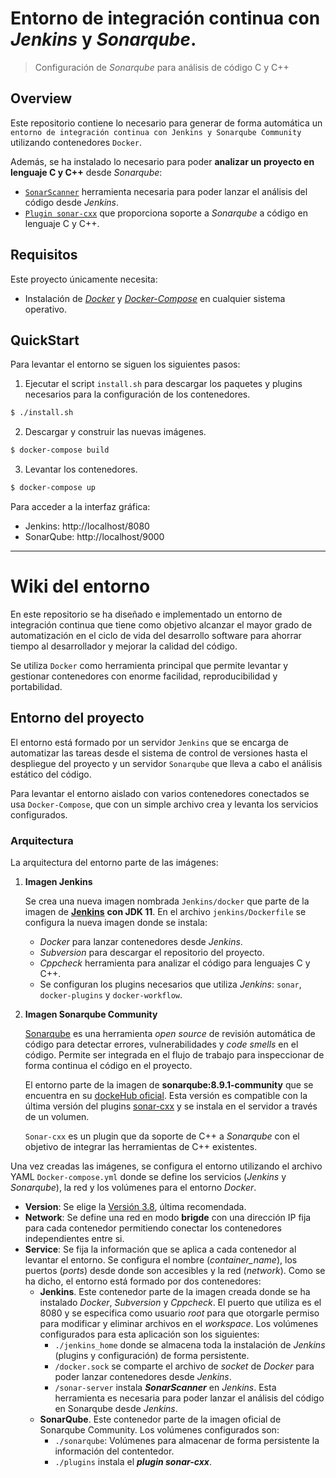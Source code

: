 # Entorno de integración continua con *Jenkins* y *Sonarqube*.
> Configuración de *Sonarqube* para análisis de código C y C++
## Overview
Este repositorio contiene lo necesario para generar de forma automática un `entorno de integración continua con Jenkins y Sonarqube Community` utilizando contenedores `Docker`.

Además, se ha instalado lo necesario para poder **analizar un proyecto en lenguaje C y C++** desde *Sonarqube*:
+ [`SonarScanner`](https://docs.sonarqube.org/latest/analysis/scan/sonarscanner/) herramienta necesaria para poder lanzar el análisis del código desde *Jenkins*. 
+ [`Plugin sonar-cxx`](https://github.com/SonarOpenCommunity/sonar-cxx) que proporciona soporte a *Sonarqube* a código en lenguaje C y C++.

## Requisitos
Este proyecto únicamente necesita:
-	Instalación de [*Docker*](https://docs.docker.com/engine/install/) y [*Docker-Compose*](https://docs.docker.com/compose/install/) en cualquier sistema operativo.

## QuickStart
Para levantar el entorno se siguen los siguientes pasos:
1. Ejecutar el script `install.sh` para descargar los paquetes y plugins necesarios para la configuración de los contenedores.
```sh
$ ./install.sh
```
2. Descargar y construir las nuevas imágenes.
```sh
$ docker-compose build
```
3. Levantar los contenedores.
```sh
$ docker-compose up
```
Para acceder a la interfaz gráfica:
+ Jenkins: http://localhost/8080
+ SonarQube: http://localhost/9000

---
# Wiki del entorno
En este repositorio se ha diseñado e implementado un entorno de integración continua que tiene como objetivo alcanzar el mayor grado de automatización en el ciclo de vida del desarrollo software para ahorrar tiempo al desarrollador y mejorar la calidad del código.

Se utiliza `Docker` como herramienta principal que permite levantar y gestionar contenedores con enorme facilidad, reproducibilidad y portabilidad.


## Entorno del proyecto
El entorno está formado por un servidor `Jenkins` que se encarga de automatizar las tareas desde el sistema de control de versiones hasta el despliegue del proyecto y un servidor `Sonarqube` que lleva a cabo el análisis estático del código. 

Para levantar el entorno aislado con varios contenedores conectados se usa `Docker-Compose`, que con un simple archivo crea y levanta los servicios configurados.


### Arquitectura
La arquitectura del entorno parte de las imágenes:

1. **Imagen Jenkins**

	Se crea una nueva imagen nombrada `Jenkins/docker` que parte de la imagen de [**Jenkins**](https://hub.docker.com/r/jenkins/jenkins) **con JDK 11**. En el archivo `jenkins/Dockerfile` se configura la nueva imagen donde se instala:
	+ *Docker* para lanzar contenedores desde *Jenkins*.
	+ *Subversion* para descargar el repositorio del proyecto. 
	+ *Cppcheck* herramienta para analizar el código para lenguajes C y C++.
	+ Se configuran los plugins necesarios que utiliza *Jenkins*: `sonar`, `docker-plugins` y `docker-workflow`.
2. **Imagen Sonarqube Community**
	
	[Sonarqube](https://www.sonarqube.org/) es una herramienta *open source* de revisión automática de código para detectar errores, vulnerabilidades y *code smells* en el código. Permite ser integrada en el flujo de trabajo para inspeccionar de forma continua el código en el proyecto.
	
	El entorno parte de la imagen de **sonarqube:8.9.1-community** que se encuentra en su [dockeHub oficial](https://hub.docker.com/_/sonarqube). Esta versión es compatible con la última versión del plugins [sonar-cxx](https://github.com/SonarOpenCommunity/sonar-cxx) y se instala en el servidor a través de un volumen. 
	
	`Sonar-cxx` es un plugin que da soporte de C++ a *Sonarqube* con el objetivo de integrar las herramientas de C++ existentes. 

Una vez creadas las imágenes, se configura el entorno utilizando el archivo YAML `Docker-compose.yml` donde se define los servicios (*Jenkins* y *Sonarqube*), la red y los volúmenes para el entorno *Docker*.
+  **Version**: Se elige la [Versión 3.8](https://docs.docker.com/compose/compose-file/compose-versioning/#version-38), última recomendada.
+ **Network**: Se define una red en modo **brigde** con una dirección IP fija para cada contenedor permitiendo conectar los contenedores independientes entre si.
+ **Service**: Se fija la información que se aplica a cada contenedor al levantar el entorno. Se configura el nombre (*container_name*), los puertos (*ports*) desde donde son accesibles y la red (*network*). Como se ha dicho, el entorno está formado por dos contenedores:
	+ **Jenkins**. Este contenedor parte de la imagen creada donde se ha instalado *Docker*, *Subversion* y *Cppcheck*. El puerto que utiliza es el 8080 y se especifica como usuario *root* para que otorgarle permiso para modificar y eliminar archivos en el *workspace*. Los volúmenes configurados para esta aplicación son los siguientes:
		+ `./jenkins_home` donde se almacena toda la instalación de *Jenkins* (plugins y configuración) de forma persistente. 
		+ `/docker.sock` se comparte el archivo de *socket* de *Docker* para poder lanzar contenedores desde *Jenkins*. 
		+ `/sonar-server` instala ***SonarScanner*** en *Jenkins*. Esta herramienta es necesaria para poder lanzar el análisis del código en Sonarqube desde *Jenkins*.
	+ **SonarQube**. Este contenedor parte de la imagen oficial de Sonarqube Community. Los volúmenes configurados son: 
		+ `./sonarqube`: Volúmenes para almacenar de forma persistente la información del contentedor. 
		+ `./plugins` instala el ***plugin sonar-cxx***.